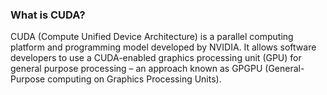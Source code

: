 ### What is CUDA?

CUDA (Compute Unified Device Architecture) is a parallel computing platform and programming model developed by NVIDIA. It allows software developers to use a CUDA-enabled graphics processing unit (GPU) for general purpose processing – an approach known as GPGPU (General-Purpose computing on Graphics Processing Units).